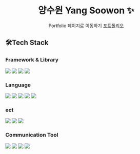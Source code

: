 <p align="center">
  <h1 align="center">양수원 Yang Soowon ✨</h1>
  <p align="center">
Portfolio 페이지로 이동하기 <a href="https://suwon205.github.io/portfolio/" >포트폴리오</a>
<h2>🛠Tech Stack</h2>
<h3>Framework & Library</h3>
<p>
  <img src="https://img.shields.io/badge/-react-61DAFB?style=flat&logo=react&logoColor=white"/>
  <img src="https://img.shields.io/badge/-unity-000000?style=flat&logo=unity&logoColor=white"/>
  <img src="https://img.shields.io/badge/-flutter-02569B?style=flat&logo=flutter&logoColor=white"/>
  <img src="https://img.shields.io/badge/vue-4FC08D?style=flat&logo=Vue.js&logoColor=white"/>
</p>
<h3>Language</h3>
<p>
  <img src="https://img.shields.io/badge/-javascript-F7DF1E?style=flat&logo=javascript&logoColor=black"/>
  <img src="https://img.shields.io/badge/-typescript-#3178C6?style=flat&logo=react&logoColor=white"/>
  <img src="https://img.shields.io/badge/-python-3776AB?style=flat&logo=python&logoColor=white"/>
  <img src="https://img.shields.io/badge/-CSharp-512BD4?style=flat&logo=C#&logoColor=white"/>
  <img src="https://img.shields.io/badge/-dart-0175C2?style=flat&logo=dart&logoColor=white"/>
</p>
<h3>ect</h3>
<p>
  <img src="https://img.shields.io/badge/-Bootstrap-05122A?style=flat&logo=bootstrap&logoColor=563D7C"/>
  <img src="https://img.shields.io/badge/-CSS-05122A?style=flat&logo=CSS3&logoColor=1572B6"/>
  <img src="https://img.shields.io/badge/-HTML-05122A?style=flat&logo=HTML5"/>
</p>
<h3>Communication Tool</h3>
<p>
  <img src="https://img.shields.io/badge/-jira-0052CC?style=flat&logo=jira&logoColor=white"/>
  <img src="https://img.shields.io/badge/-git-F05032?style=flat&logo=git&logoColor=white"/>
  <img src="https://img.shields.io/badge/-plastic SCM-000000?style=flat&logoColor=white"/>
  <img src="https://img.shields.io/badge/-figma-F24E1E?style=flat&logo=figma&logoColor=white"/>
</p>
